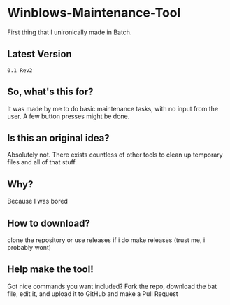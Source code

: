 # Winblows-Maintenance-Tool
First thing that I unironically made in Batch.
## Latest Version
```
0.1 Rev2
```
## So, what's this for?
It was made by me to do basic maintenance tasks, with no input from the user. A few button presses might be done. 
## Is this an original idea?
Absolutely not. There exists countless of other tools to clean up temporary files and all of that stuff.
## Why?
Because I was bored
## How to download?
clone the repository or use releases if i do make releases (trust me, i probably wont)
## Help make the tool!
Got nice commands you want included? Fork the repo, download the bat file, edit it, and upload it to GitHub and make a Pull Request
